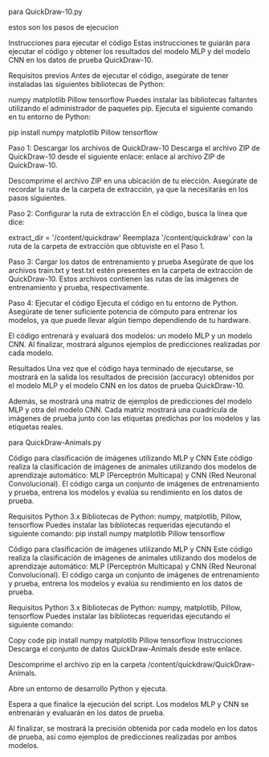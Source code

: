 para QuickDraw-10.py

estos son los pasos de ejecucion

Instrucciones para ejecutar el código
Estas instrucciones te guiarán para ejecutar el código y obtener los resultados del modelo MLP y del modelo CNN en los datos de prueba QuickDraw-10.

Requisitos previos
Antes de ejecutar el código, asegúrate de tener instaladas las siguientes bibliotecas de Python:

numpy
matplotlib
Pillow
tensorflow
Puedes instalar las bibliotecas faltantes utilizando el administrador de paquetes pip. Ejecuta el siguiente comando en tu entorno de Python:


pip install numpy matplotlib Pillow tensorflow

Paso 1: Descargar los archivos de QuickDraw-10
Descarga el archivo ZIP de QuickDraw-10 desde el siguiente enlace: enlace al archivo ZIP de QuickDraw-10.

Descomprime el archivo ZIP en una ubicación de tu elección. Asegúrate de recordar la ruta de la carpeta de extracción, ya que la necesitarás en los pasos siguientes.

Paso 2: Configurar la ruta de extracción
En el código, busca la línea que dice:


extract_dir = '/content/quickdraw'
Reemplaza '/content/quickdraw' con la ruta de la carpeta de extracción que obtuviste en el Paso 1.

Paso 3: Cargar los datos de entrenamiento y prueba
Asegúrate de que los archivos train.txt y test.txt estén presentes en la carpeta de extracción de QuickDraw-10. Estos archivos contienen las rutas de las imágenes de entrenamiento y prueba, respectivamente.

Paso 4: Ejecutar el código
Ejecuta el código en tu entorno de Python. Asegúrate de tener suficiente potencia de cómputo para entrenar los modelos, ya que puede llevar algún tiempo dependiendo de tu hardware.

El código entrenará y evaluará dos modelos: un modelo MLP y un modelo CNN. Al finalizar, mostrará algunos ejemplos de predicciones realizadas por cada modelo.

Resultados
Una vez que el código haya terminado de ejecutarse, se mostrará en la salida los resultados de precisión (accuracy) obtenidos por el modelo MLP y el modelo CNN en los datos de prueba QuickDraw-10.

Además, se mostrará una matriz de ejemplos de predicciones del modelo MLP y otra del modelo CNN. Cada matriz mostrará una cuadrícula de imágenes de prueba junto con las etiquetas predichas por los modelos y las etiquetas reales.

para QuickDraw-Animals.py

Código para clasificación de imágenes utilizando MLP y CNN
Este código realiza la clasificación de imágenes de animales utilizando dos modelos de aprendizaje automático: MLP (Perceptrón Multicapa) y CNN (Red Neuronal Convolucional). El código carga un conjunto de imágenes de entrenamiento y prueba, entrena los modelos y evalúa su rendimiento en los datos de prueba.

Requisitos
Python 3.x
Bibliotecas de Python: numpy, matplotlib, Pillow, tensorflow
Puedes instalar las bibliotecas requeridas ejecutando el siguiente comando:
pip install numpy matplotlib Pillow tensorflow


Código para clasificación de imágenes utilizando MLP y CNN
Este código realiza la clasificación de imágenes de animales utilizando dos modelos de aprendizaje automático: MLP (Perceptrón Multicapa) y CNN (Red Neuronal Convolucional). El código carga un conjunto de imágenes de entrenamiento y prueba, entrena los modelos y evalúa su rendimiento en los datos de prueba.

Requisitos
Python 3.x
Bibliotecas de Python: numpy, matplotlib, Pillow, tensorflow
Puedes instalar las bibliotecas requeridas ejecutando el siguiente comando:

Copy code
pip install numpy matplotlib Pillow tensorflow
Instrucciones
Descarga el conjunto de datos QuickDraw-Animals desde este enlace.

Descomprime el archivo zip en la carpeta /content/quickdraw/QuickDraw-Animals.

Abre un entorno de desarrollo Python y ejecuta.

Espera a que finalice la ejecución del script. Los modelos MLP y CNN se entrenarán y evaluarán en los datos de prueba.

Al finalizar, se mostrará la precisión obtenida por cada modelo en los datos de prueba, así como ejemplos de predicciones realizadas por ambos modelos.


